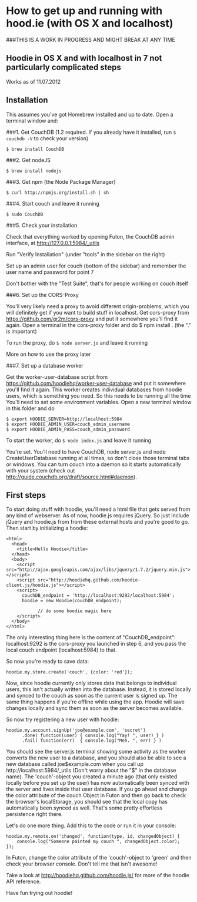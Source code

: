 # How to get up and running with hood.ie (with OS X and localhost)

###THIS IS A WORK IN PROGRESS AND MIGHT BREAK AT ANY TIME

Hoodie in OS X and with localhost in 7 not particularly complicated steps
-------------------------------------------------------------------------

Works as of 11.07.2012

Installation
------------

This assumes you've got Homebrew installed and up to date. Open a terminal window and:

###1. Get CouchDB 
(1.2 required. If you already have it installed, run `$ couchdb -V` to check your version)

	$ brew install CouchDB

###2. Get nodeJS

	$ brew install nodejs

###3. Get npm (the Node Package Manager)

	$ curl http://npmjs.org/install.sh | sh

###4. Start couch and leave it running

	$ sudo CouchDB

###5. Check your installation

Check that everything worked by opening Futon, the CouchDB admin interface, at http://127.0.0.1:5984/_utils

Run "Verify Installation" (under "tools" in the sidebar on the right)

Set up an admin user for couch (bottom of the sidebar) and remember the user name and password for point 7

Don't bother with the "Test Suite", that's for people working on couch itself

###6. Set up the CORS-Proxy

You'll very likely need a proxy to avoid different origin-problems, which you will definitely get if you want to build stuff in localhost. Get cors-proxy from https://github.com/gr2m/cors-proxy and put it somewhere you'll find it again. Open a terminal in the cors-proxy folder and do $ npm install . (the "." is important)

To run the proxy, do `$ node server.js` and leave it running

More on how to use the proxy later

###7. Set up a database worker

Get the worker-user-database script from https://github.com/hoodiehq/worker-user-database and put it somewhere you'll find it again. This worker creates individual databases from hoodie users, which is something you need. So this needs to be running all the time
You'll need to set some environment variables. Open a new terminal window in this folder and do 

	$ export HOODIE_SERVER=http://localhost:5984
	$ export HOODIE_ADMIN_USER=couch_admin_username
	$ export HOODIE_ADMIN_PASS=couch_admin_password

To start the worker, do `$ node index.js` and leave it running

You're set. You'll need to have CouchDB, node server.js and node CreateUserDatabase running at all times, so don't close those terminal tabs or windows. You can turn couch into a daemon so it starts automatically with your system (check out http://guide.couchdb.org/draft/source.html#daemon).

First steps
-----------

To start doing stuff with hoodie, you'll need a html file that gets served from any kind of webserver. 
As of now, hoodie.js requires jQuery. So just include jQuery and hoodie.js from from these external hosts and you're good to go. 
Then start by initializing a hoodie:
	
	<html>
	  <head>
	    <title>Hello Hoodie</title>
	  </head>
	  <body>
	    <script src="http://ajax.googleapis.com/ajax/libs/jquery/1.7.2/jquery.min.js"></script>
	    <script src="http://hoodiehq.github.com/hoodie-client.js/hoodie.js"></script>
	    <script>
	      couchDB_endpoint = 'http://localhost:9292/localhost:5984';
	      hoodie = new Hoodie(couchDB_endpoint);

	 			// do some hoodie magic here
	    </script>
	  </body>
	</html>

The only interesting thing here is the content of "CouchDB_endpoint": localhost:9292 is the cors-proxy you launched in step 6, and you pass the local couch endpoint (localhost:5984) to that.

So now you're ready to save data:

	hoodie.my.store.create('couch', {color: 'red'});

Now, since hoodie currently only stores data that belongs to individual users, this isn't actually written into the database. Instead, it is stored locally and synced to the couch as soon as the current user is signed up. The same thing happens if you're offline while using the app. Hoodie will save changes locally and sync them as soon as the server becomes available. 

So now try registering a new user with hoodie:

	hoodie.my.account.signUp('joe@example.com', 'secret')
	      .done( function(user) { console.log("Yay! ", user) } )
	      .fail( function(err)  { console.log("Meh. ", err) } )

You should see the server.js terminal showing some activity as the worker converts the new user to a database, and you should also be able to see a new database called joe$example.com when you call up http://localhost:5984/_utils (Don't worry about the "$" in the database name). The 'couch'-object you created a minute ago (that only existed locally before you set up the user) has now automatically been synced with the server and lives inside that user database. If you go ahead and change the color attribute of the couch Object in Futon and then go back to check the browser's localStorage, you should see that the local copy has automatically been synced as well. That's some pretty effortless persistence right there.

Let's do one more thing. Add this to the code or run it in your console:

	hoodie.my.remote.on('changed', function(type, id, changedObject) {
		console.log("Someone painted my couch ", changedObject.color);
	});

In Futon, change the color attribute of the 'couch'-object to 'green' and then check your browser console. Don't tell me that isn't awesome!

Take a look at http://hoodiehq.github.com/hoodie.js/ for more of the hoodie API reference.

Have fun trying out hoodie!

